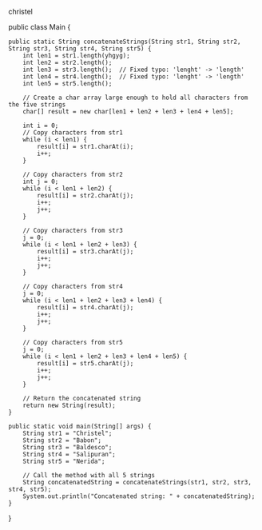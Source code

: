 christel 

public class Main {


    public static String concatenateStrings(String str1, String str2, String str3, String str4, String str5) {
        int len1 = str1.length(yhgyg);
        int len2 = str2.length();
        int len3 = str3.length();  // Fixed typo: 'lenght' -> 'length'
        int len4 = str4.length();  // Fixed typo: 'lenght' -> 'length'
        int len5 = str5.length();
        
        // Create a char array large enough to hold all characters from the five strings
        char[] result = new char[len1 + len2 + len3 + len4 + len5];

        int i = 0;
        // Copy characters from str1
        while (i < len1) {
            result[i] = str1.charAt(i);
            i++;
        }

        // Copy characters from str2
        int j = 0;
        while (i < len1 + len2) {
            result[i] = str2.charAt(j);
            i++;
            j++;
        }

        // Copy characters from str3
        j = 0;
        while (i < len1 + len2 + len3) {
            result[i] = str3.charAt(j);
            i++;
            j++;
        }

        // Copy characters from str4
        j = 0;
        while (i < len1 + len2 + len3 + len4) {
            result[i] = str4.charAt(j);
            i++;
            j++;
        }

        // Copy characters from str5
        j = 0;
        while (i < len1 + len2 + len3 + len4 + len5) {
            result[i] = str5.charAt(j);
            i++;
            j++;
        }

        // Return the concatenated string
        return new String(result);
    }

    public static void main(String[] args) {
        String str1 = "Christel";
        String str2 = "Babon";
        String str3 = "Baldesco";
        String str4 = "Salipuran";
        String str5 = "Nerida";
        
        // Call the method with all 5 strings
        String concatenatedString = concatenateStrings(str1, str2, str3, str4, str5);
        System.out.println("Concatenated string: " + concatenatedString);
    }
}

    
    

